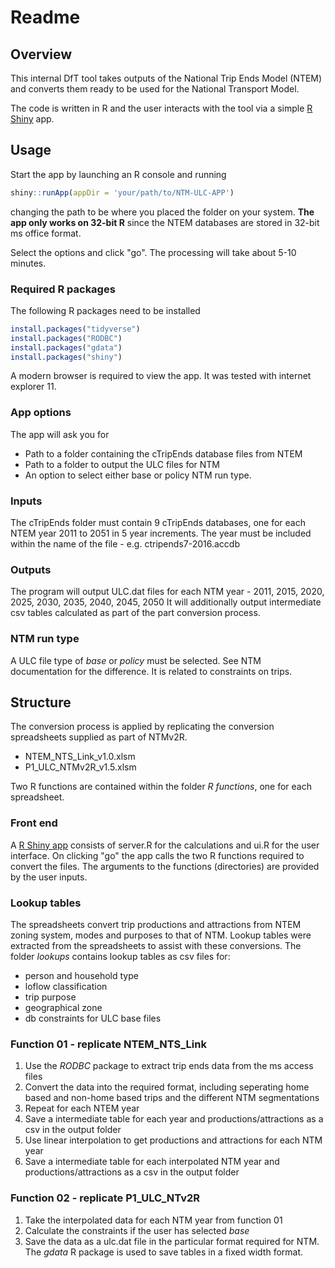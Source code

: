 Readme
================

Overview
--------

This internal DfT tool takes outputs of the National Trip Ends Model (NTEM) and converts them ready to be used for the National Transport Model.

The code is written in R and the user interacts with the tool via a simple [R Shiny](https://shiny.rstudio.com/) app.

Usage
-----

Start the app by launching an R console and running

``` r
shiny::runApp(appDir = 'your/path/to/NTM-ULC-APP')
```

changing the path to be where you placed the folder on your system. **The app only works on 32-bit R** since the NTEM databases are stored in 32-bit ms office format.

Select the options and click "go". The processing will take about 5-10 minutes.

### Required R packages

The following R packages need to be installed

``` r
install.packages("tidyverse")
install.packages("RODBC")
install.packages("gdata")
install.packages("shiny")
```

A modern browser is required to view the app. It was tested with internet explorer 11.

### App options

The app will ask you for

-   Path to a folder containing the cTripEnds database files from NTEM
-   Path to a folder to output the ULC files for NTM
-   An option to select either base or policy NTM run type.

### Inputs

The cTripEnds folder must contain 9 cTripEnds databases, one for each NTEM year 2011 to 2051 in 5 year increments. The year must be included within the name of the file - e.g. ctripends7-2016.accdb

### Outputs

The program will output ULC.dat files for each NTM year - 2011, 2015, 2020, 2025, 2030, 2035, 2040, 2045, 2050 It will additionally output intermediate csv tables calculated as part of the part conversion process.

### NTM run type

A ULC file type of *base* or *policy* must be selected. See NTM documentation for the difference. It is related to constraints on trips.

Structure
---------

The conversion process is applied by replicating the conversion spreadsheets supplied as part of NTMv2R.

-   NTEM\_NTS\_Link\_v1.0.xlsm
-   P1\_ULC\_NTMv2R\_v1.5.xlsm

Two R functions are contained within the folder *R functions*, one for each spreadsheet.

### Front end

A [R Shiny app](https://shiny.rstudio.com/) consists of server.R for the calculations and ui.R for the user interface. On clicking "go" the app calls the two R functions required to convert the files. The arguments to the functions (directories) are provided by the user inputs.

### Lookup tables

The spreadsheets convert trip productions and attractions from NTEM zoning system, modes and purposes to that of NTM. Lookup tables were extracted from the spreadsheets to assist with these conversions. The folder *lookups* contains lookup tables as csv files for:

-   person and household type
-   loflow classification
-   trip purpose
-   geographical zone
-   db constraints for ULC base files

### Function 01 - replicate NTEM\_NTS\_Link

1.  Use the *RODBC* package to extract trip ends data from the ms access files
2.  Convert the data into the required format, including seperating home based and non-home based trips and the different NTM segmentations
3.  Repeat for each NTEM year
4.  Save a intermediate table for each year and productions/attractions as a csv in the output folder
5.  Use linear interpolation to get productions and attractions for each NTM year
6.  Save a intermediate table for each interpolated NTM year and productions/attractions as a csv in the output folder

### Function 02 - replicate P1\_ULC\_NTv2R

1.  Take the interpolated data for each NTM year from function 01
2.  Calculate the constraints if the user has selected *base*
3.  Save the data as a ulc.dat file in the particular format required for NTM. The *gdata* R package is used to save tables in a fixed width format.
